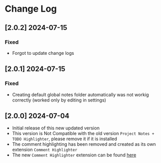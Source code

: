 # Change Log

<!-- ## [v-inc] ${YEAR4}-${MONTHNUMBER}-${DATE} -->

## [2.0.2] 2024-07-15
### Fixed
- Forgot to update change logs

## [2.0.1] 2024-07-15
### Fixed
- Creating default global notes folder automatically was not workig correctly (worked only by editing in settings)

## [2.0.0] 2024-07-04
- Initial release of this new updated version
- This version is Not Compatible with the old version `Project Notes + TODO Highlighter`, please remove it if it is installed
- The comment highlighting has been removed and created as its own extension `Comment Highlighter`
- The new `Comment Highlighter` extension can be found [here](https://marketplace.visualstudio.com/items?itemName=willasm.comment-highlighter)

